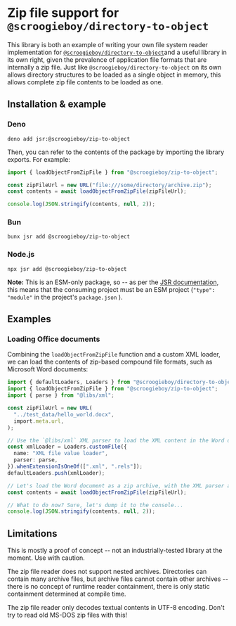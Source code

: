# Zip file support for `@scroogieboy/directory-to-object`

This library is both an example of writing your own file system reader
implementation for
[`@scroogieboy/directory-to-object`](https://jsr.io/@scroogieboy/directory-to-object)and
a useful library in its own right, given the prevalence of application file
formats that are internally a zip file. Just like
`@scroogieboy/directory-to-object` on its own allows directory structures to be
loaded as a single object in memory, this allows complete zip file contents to
be loaded as one.

## Installation & example

### Deno

```
deno add jsr:@scroogieboy/zip-to-object
```

Then, you can refer to the contents of the package by importing the library
exports. For example:

```typescript
import { loadObjectFromZipFile } from "@scroogieboy/zip-to-object";

const zipFileUrl = new URL("file:///some/directory/archive.zip");
const contents = await loadObjectFromZipFile(zipFileUrl);

console.log(JSON.stringify(contents, null, 2));
```

### Bun

```
bunx jsr add @scroogieboy/zip-to-object
```

### Node.js

```
npx jsr add @scroogieboy/zip-to-object
```

**Note:** This is an ESM-only package, so -- as per the
[JSR documentation](https://jsr.io/docs/with/node), this means that the
consuming project must be an ESM project (`"type": "module"` in the project's
`package.json` ).

## Examples

### Loading Office documents

Combining the `loadObjectFromZipFile` function and a custom XML loader, we can
load the contents of zip-based compound file formats, such as Microsoft Word
documents:

```typescript
import { defaultLoaders, Loaders } from "@scroogieboy/directory-to-object";
import { loadObjectFromZipFile } from "@scroogieboy/zip-to-object";
import { parse } from "@libs/xml";

const zipFileUrl = new URL(
  "../test_data/hello_world.docx",
  import.meta.url,
);

// Use the `@libs/xml` XML parser to load the XML content in the Word document.
const xmlLoader = Loaders.customFile({
  name: "XML file value loader",
  parser: parse,
}).whenExtensionIsOneOf([".xml", ".rels"]);
defaultLoaders.push(xmlLoader);

// Let's load the Word document as a zip archive, with the XML parser as part of the default loaders.
const contents = await loadObjectFromZipFile(zipFileUrl);

// What to do now? Sure, let's dump it to the console...
console.log(JSON.stringify(contents, null, 2));
```

## Limitations

This is mostly a proof of concept -- not an industrially-tested library at the
moment. Use with caution.

The zip file reader does not support nested archives. Directories can contain
many archive files, but archive files cannot contain other archives -- there is
no concept of runtime reader containment, there is only static containment
determined at compile time.

The zip file reader only decodes textual contents in UTF-8 encoding. Don't try
to read old MS-DOS zip files with this!
